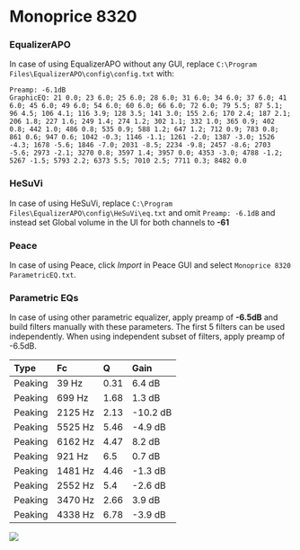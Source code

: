 # Monoprice 8320

### EqualizerAPO
In case of using EqualizerAPO without any GUI, replace `C:\Program Files\EqualizerAPO\config\config.txt`
with:
```
Preamp: -6.1dB
GraphicEQ: 21 0.0; 23 6.0; 25 6.0; 28 6.0; 31 6.0; 34 6.0; 37 6.0; 41 6.0; 45 6.0; 49 6.0; 54 6.0; 60 6.0; 66 6.0; 72 6.0; 79 5.5; 87 5.1; 96 4.5; 106 4.1; 116 3.9; 128 3.5; 141 3.0; 155 2.6; 170 2.4; 187 2.1; 206 1.8; 227 1.6; 249 1.4; 274 1.2; 302 1.1; 332 1.0; 365 0.9; 402 0.8; 442 1.0; 486 0.8; 535 0.9; 588 1.2; 647 1.2; 712 0.9; 783 0.8; 861 0.6; 947 0.6; 1042 -0.3; 1146 -1.1; 1261 -2.0; 1387 -3.0; 1526 -4.3; 1678 -5.6; 1846 -7.0; 2031 -8.5; 2234 -9.8; 2457 -8.6; 2703 -5.6; 2973 -2.1; 3270 0.8; 3597 1.4; 3957 0.0; 4353 -3.0; 4788 -1.2; 5267 -1.5; 5793 2.2; 6373 5.5; 7010 2.5; 7711 0.3; 8482 0.0
```

### HeSuVi
In case of using HeSuVi, replace `C:\Program Files\EqualizerAPO\config\HeSuVi\eq.txt` and omit `Preamp:
-6.1dB` and instead set Global volume in the UI for both channels to **-61**

### Peace
In case of using Peace, click *Import* in Peace GUI and select `Monoprice 8320 ParametricEQ.txt`.

### Parametric EQs
In case of using other parametric equalizer, apply preamp of **-6.5dB** and build filters manually
with these parameters. The first 5 filters can be used independently.
When using independent subset of filters, apply preamp of -6.5dB.

| Type    | Fc      |    Q | Gain     |
|:--------|:--------|:-----|:---------|
| Peaking | 39 Hz   | 0.31 | 6.4 dB   |
| Peaking | 699 Hz  | 1.68 | 1.3 dB   |
| Peaking | 2125 Hz | 2.13 | -10.2 dB |
| Peaking | 5525 Hz | 5.46 | -4.9 dB  |
| Peaking | 6162 Hz | 4.47 | 8.2 dB   |
| Peaking | 921 Hz  | 6.5  | 0.7 dB   |
| Peaking | 1481 Hz | 4.46 | -1.3 dB  |
| Peaking | 2552 Hz | 5.4  | -2.6 dB  |
| Peaking | 3470 Hz | 2.66 | 3.9 dB   |
| Peaking | 4338 Hz | 6.78 | -3.9 dB  |

![](https://raw.githubusercontent.com/jaakkopasanen/AutoEq/master/results/innerfidelity/sbaf-serious/Monoprice%208320/Monoprice%208320.png)
